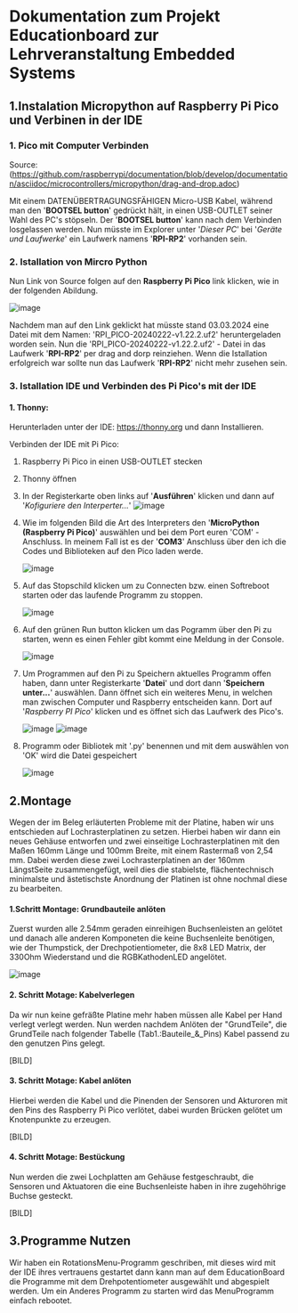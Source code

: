 # **Dokumentation zum Projekt Educationboard zur Lehrveranstaltung Embedded Systems**

## **1.Instalation Micropython auf Raspberry Pi Pico und Verbinen in der IDE**

### 1. Pico mit Computer Verbinden


Source:(https://github.com/raspberrypi/documentation/blob/develop/documentation/asciidoc/microcontrollers/micropython/drag-and-drop.adoc)

Mit einem DATENÜBERTRAGUNGSFÄHIGEN Micro-USB Kabel, während man den '**BOOTSEL button**' gedrückt hält, in einen USB-OUTLET seiner Wahl des PC's stöpseln.
Der '**BOOTSEL button**' kann nach dem Verbinden losgelassen werden. Nun müsste im Explorer unter '*Dieser PC*' bei '*Geräte und Laufwerke*' ein Laufwerk namens '**RPI-RP2**' vorhanden sein. 


### 2. Istallation von Mircro Python


Nun Link von Source folgen auf den **Raspberry Pi Pico** link klicken, wie in der folgenden Abildung.

![image](https://github.com/Schledi777/ebunoard/assets/130638123/e6dbd6cc-b67a-4749-8757-4c0188bad334)

Nachdem man auf den Link geklickt hat müsste stand 03.03.2024 eine Datei mit dem Namen: 'RPI_PICO-20240222-v1.22.2.uf2' heruntergeladen worden sein.
Nun die 'RPI_PICO-20240222-v1.22.2.uf2' - Datei in das Laufwerk '**RPI-RP2**' per drag and dorp reinziehen.
Wenn die Istallation erfolgreich war sollte nun das Laufwerk '**RPI-RP2**' nicht mehr zusehen sein.


### 3. Istallation IDE und Verbinden des Pi Pico's mit der IDE


#### 1. Thonny:

Herunterladen unter der IDE: https://thonny.org und dann Installieren.

Verbinden der IDE mit Pi Pico:
1. Raspberry Pi Pico in einen USB-OUTLET stecken
2. Thonny öffnen
3. In der Registerkarte oben links auf '**Ausführen**' klicken und dann auf '*Kofiguriere den Interperter...*'
   ![image](https://github.com/Schledi777/ebunoard/assets/130638123/51ed80c2-cbc9-4096-a09a-7b5a4d67a074)

4. Wie im folgenden Bild die Art des Interpreters den '**MicroPython (Raspberry Pi Pico)**' auswählen und bei dem Port euren 'COM' - Anschluss. In meinem Fall ist es der '**COM3**' Anschluss über den ich die Codes und Biblioteken auf den Pico laden werde.

   ![image](https://github.com/Schledi777/ebunoard/assets/130638123/4fe262bd-e212-4282-a591-b8ef2043bb0e)

5. Auf das Stopschild klicken um zu Connecten bzw. einen Softreboot starten oder das laufende Programm zu stoppen.

   ![image](https://github.com/Schledi777/ebunoard/assets/130638123/8387de42-e4bb-436a-9c90-b63f8a294ce4)

6. Auf den grünen Run button klicken um das Pogramm über den Pi zu starten, wenn es einen Fehler gibt kommt eine Meldung in der Console.

   ![image](https://github.com/Schledi777/ebunoard/assets/130638123/e59b8616-fa2c-4c8f-b61b-d08a6cb48c1d)

7. Um Programmen auf den Pi zu Speichern aktuelles Programm offen haben, dann unter Registerkarte '**Datei**' und dort dann '**Speichern unter...**' auswählen. Dann öffnet sich ein weiteres Menu, in welchen man zwischen Computer und Raspberry entscheiden kann. Dort auf '*Raspberry PI Pico*' klicken und es öffnet sich das Laufwerk des Pico's.

   ![image](https://github.com/Schledi777/ebunoard/assets/130638123/c90597f6-1f10-41f3-83e9-54ec1b6c77ba)
   ![image](https://github.com/Schledi777/ebunoard/assets/130638123/f4fce567-db69-4507-a5c5-a597cba172cb)





9. Programm oder Bibliotek mit '.py' benennen und mit dem auswählen von 'OK' wird die Datei gespeichert

   ![image](https://github.com/Schledi777/ebunoard/assets/130638123/3cc35c2d-7460-4d19-adad-caaffc2c970e)





## **2.Montage**

Wegen der im Beleg erläuterten Probleme mit der Platine, haben wir uns entschieden auf Lochrasterplatinen zu setzen. Hierbei haben wir dann ein neues Gehäuse entworfen und zwei einseitige Lochrasterplatinen mit den Maßen 160mm Länge und 100mm Breite, mit einem Rastermaß von 2,54 mm.
Dabei werden diese zwei Lochrasterplatinen an der 160mm LängstSeite zusammengefügt, weil dies die stabielste, flächentechnisch minimalste und ästetischste Anordnung der Platinen ist ohne nochmal diese zu bearbeiten.

#### 1.Schritt Montage: Grundbauteile anlöten 

Zuerst wurden alle 2.54mm geraden einreihigen Buchsenleisten an gelötet und danach alle anderen Komponeten die keine Buchsenleite benötigen, wie der Thumpstick, der Drechpotientiometer, die 8x8 LED Matrix, der 330Ohm Wiederstand und die RGBKathodenLED angelötet.

   ![image](https://github.com/Schledi777/Projekt_Educationboard/assets/130638123/da8bf65e-5d1f-4b9c-8c78-c89950db6bec)



#### 2. Schritt Motage: Kabelverlegen 

Da wir nun keine gefräßte Platine mehr haben müssen alle Kabel per Hand verlegt verlegt werden. Nun werden nachdem Anlöten der "GrundTeile", die GrundTeile nach folgender Tabelle (Tab1.:Bauteile_&_Pins) Kabel passend zu den genutzen Pins gelegt.

   [BILD]

#### 3. Schritt Motage: Kabel anlöten

Hierbei werden die Kabel und die Pinenden der Sensoren und Akturoren mit den Pins des Raspberry Pi Pico verlötet, dabei wurden Brücken gelötet um Knotenpunkte zu erzeugen.

   [BILD]

#### 4. Schritt Motage: Bestückung

Nun werden die zwei Lochplatten am Gehäuse festgeschraubt, die Sensoren und Aktuatoren die eine Buchsenleiste haben in ihre zugehöhrige Buchse gesteckt.

   [BILD]

## **3.Programme Nutzen**

Wir haben ein RotationsMenu-Programm geschriben, mit dieses wird mit der IDE ihres vertrauens gestartet dann kann man auf dem EducationBoard die Programme mit dem Drehpotentiometer ausgewählt und abgespielt werden. Um ein Anderes Programm zu starten wird das MenuProgramm einfach rebootet.
